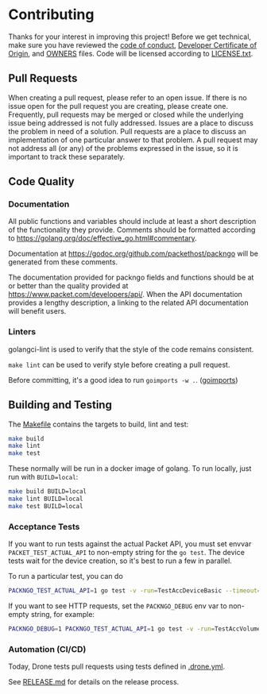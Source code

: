 # Contributing

Thanks for your interest in improving this project! Before we get technical,
make sure you have reviewed the [code of conduct](code-of-conduct.md),
[Developer Certificate of Origin](DCO), and [OWNERS](OWNERS.md) files. Code will
be licensed according to [LICENSE.txt](LICENSE.txt).

## Pull Requests

When creating a pull request, please refer to an open issue. If there is no
issue open for the pull request you are creating, please create one. Frequently,
pull requests may be merged or closed while the underlying issue being addressed
is not fully addressed. Issues are a place to discuss the problem in need of a
solution. Pull requests are a place to discuss an implementation of one
particular answer to that problem.  A pull request may not address all (or any)
of the problems expressed in the issue, so it is important to track these
separately.

## Code Quality

### Documentation

All public functions and variables should include at least a short description
of the functionality they provide. Comments should be formatted according to
<https://golang.org/doc/effective_go.html#commentary>.

Documentation at <https://godoc.org/github.com/packethost/packngo> will be
generated from these comments.

The documentation provided for packngo fields and functions should be at or
better than the quality provided at <https://www.packet.com/developers/api/>.
When the API documentation provides a lengthy description, a linking to the
related API documentation will benefit users.

### Linters

golangci-lint is used to verify that the style of the code remains consistent.

`make lint` can be used to verify style before creating a pull request.

Before committing, it's a good idea to run `goimports -w .`.
([goimports](https://pkg.go.dev/golang.org/x/tools/cmd/goimports?tab=doc))

## Building and Testing

The [Makefile](./Makefile) contains the targets to build, lint and test:

```sh
make build
make lint
make test
```

These normally will be run in a docker image of golang. To run locally, just run
with `BUILD=local`:

```sh
make build BUILD=local
make lint BUILD=local
make test BUILD=local
```

### Acceptance Tests

If you want to run tests against the actual Packet API, you must set envvar
`PACKET_TEST_ACTUAL_API` to non-empty string for the `go test`. The device tests
wait for the device creation, so it's best to run a few in parallel.

To run a particular test, you can do

```sh
PACKNGO_TEST_ACTUAL_API=1 go test -v -run=TestAccDeviceBasic --timeout=2h
```

If you want to see HTTP requests, set the `PACKNGO_DEBUG` env var to non-empty
string, for example:

```sh
PACKNGO_DEBUG=1 PACKNGO_TEST_ACTUAL_API=1 go test -v -run=TestAccVolumeUpdate
```

### Automation (CI/CD)

Today, Drone tests pull requests using tests defined in
[.drone.yml](.drone.yml).

See [RELEASE.md](RELEASE.md) for details on the release process.
